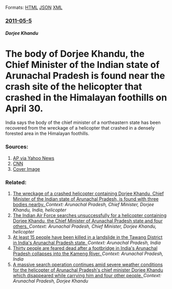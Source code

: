 
Formats: [HTML](/news/2011/05/5/the-body-of-dorjee-khandu-the-chief-minister-of-the-indian-state-of-arunachal-pradesh-is-found-near-the-crash-site-of-the-helicopter-that-c.html)  [JSON](/news/2011/05/5/the-body-of-dorjee-khandu-the-chief-minister-of-the-indian-state-of-arunachal-pradesh-is-found-near-the-crash-site-of-the-helicopter-that-c.json)  [XML](/news/2011/05/5/the-body-of-dorjee-khandu-the-chief-minister-of-the-indian-state-of-arunachal-pradesh-is-found-near-the-crash-site-of-the-helicopter-that-c.xml)  

### [2011-05-5](/news/2011/05/5/index.md)

##### Dorjee Khandu
# The body of Dorjee Khandu, the Chief Minister of the Indian state of Arunachal Pradesh is found near the crash site of the helicopter that crashed in the Himalayan foothills on April 30. 

India says the body of the chief minister of a northeastern state has been recovered from the wreckage of a helicopter that crashed in a densely forested area in the Himalayan foothills.


### Sources:

1. [AP via Yahoo News](http://in.news.yahoo.com/india-top-officials-body-found-crash-070525501.html)
2. [CNN](http://www.cnn.com/2011/WORLD/asiapcf/05/05/india.missing.helicopter/index.html)
2. [Cover Image](http://i.cdn.turner.com/cnn/2011/WORLD/asiapcf/05/05/india.missing.helicopter/tzvids.dorjee.khandu.gi.jpg)

### Related:

1. [The wreckage of a crashed helicopter containing Dorjee Khandu, Chief Minister of the Indian state of Arunachal Pradesh, is found with three bodies nearby. ](/news/2011/05/4/the-wreckage-of-a-crashed-helicopter-containing-dorjee-khandu-chief-minister-of-the-indian-state-of-arunachal-pradesh-is-found-with-three.md) _Context: Arunachal Pradesh, Chief Minister, Dorjee Khandu, India, helicopter_
2. [The Indian Air Force searches unsuccessfully for a helicopter containing Dorjee Khandu, the Chief Minister of Arunachal Pradesh state and four others. ](/news/2011/05/1/the-indian-air-force-searches-unsuccessfully-for-a-helicopter-containing-dorjee-khandu-the-chief-minister-of-arunachal-pradesh-state-and-fo.md) _Context: Arunachal Pradesh, Chief Minister, Dorjee Khandu, helicopter_
3. [At least 15 people have been killed in a landslide in the Tawang District in India's Arunachal Pradesh state. ](/news/2016/04/22/at-least-15-people-have-been-killed-in-a-landslide-in-the-tawang-district-in-india-s-arunachal-pradesh-state.md) _Context: Arunachal Pradesh, India_
4. [Thirty people are feared dead after a footbridge in India's Arunachal Pradesh collapses into the Kameng River. ](/news/2011/10/29/thirty-people-are-feared-dead-after-a-footbridge-in-india-s-arunachal-pradesh-collapses-into-the-kameng-river.md) _Context: Arunachal Pradesh, India_
5. [A massive search operation continues amid severe weather conditions for the helicopter of Arunachal Pradesh's chief minister Dorjee Khandu which disappeared while carrying him and four other people. ](/news/2011/05/2/a-massive-search-operation-continues-amid-severe-weather-conditions-for-the-helicopter-of-arunachal-pradesh-s-chief-minister-dorjee-khandu-w.md) _Context: Arunachal Pradesh, Dorjee Khandu_
